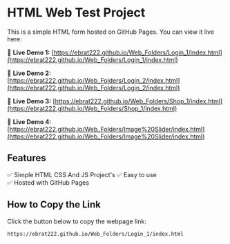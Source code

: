 # HTML Web Test Project  

This is a simple HTML form hosted on GitHub Pages. You can view it live here:  

🔗 **Live Demo 1:** [https://ebrat222.github.io/Web_Folders/Login_1/index.html](https://ebrat222.github.io/Web_Folders/Login_1/index.html)  

🔗 **Live Demo 2:** [https://ebrat222.github.io/Web_Folders/Login_2/index.html](https://ebrat222.github.io/Web_Folders/Login_2/index.html)  

🔗 **Live Demo 3:** [https://ebrat222.github.io/Web_Folders/Shop_1/index.html](https://ebrat222.github.io/Web_Folders/Shop_1/index.html)  

🔗 **Live Demo 4:** [https://ebrat222.github.io/Web_Folders/Image%20Slider/index.html](https://ebrat222.github.io/Web_Folders/Image%20Slider/index.html)

## Features  
✅ Simple HTML CSS And JS Project's
✅ Easy to use  
✅ Hosted with GitHub Pages  

## How to Copy the Link  
Click the button below to copy the webpage link:  

```html
https://ebrat222.github.io/Web_Folders/Login_1/index.html
